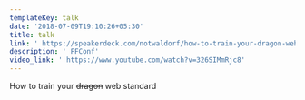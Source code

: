 ```yaml
---
templateKey: talk
date: '2018-07-09T19:10:26+05:30'
title: talk
link: ' https://speakerdeck.com/notwaldorf/how-to-train-your-dragon-web-standard'
description: ' FFConf'
video_link: ' https://www.youtube.com/watch?v=326SIMmRjc8'
---
```

How to train your ~~dragon~~ web standard
